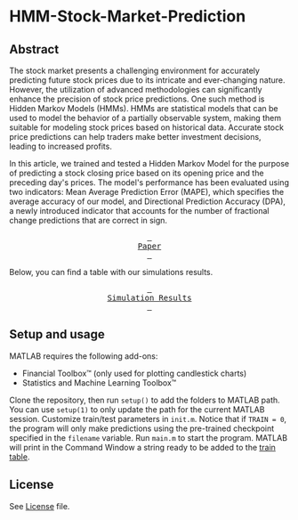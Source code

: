 # HMM-Stock-Market-Prediction
## Abstract
The stock market presents a challenging environment for accurately predicting future stock prices due to its intricate and ever-changing nature. However, the utilization of advanced methodologies can significantly enhance the precision of stock price predictions. One such method is Hidden Markov Models (HMMs). HMMs are statistical models that can be used to model the behavior of a partially observable system, making them suitable for modeling stock prices based on historical data. Accurate stock price predictions can help traders make better investment decisions, leading to increased profits.

In this article, we trained and tested a Hidden Markov Model for the purpose of predicting a stock closing price based on its opening price and the preceding day's prices. The model's performance has been evaluated using two indicators:  Mean Average Prediction Error (MAPE), which specifies the average accuracy of our model, and Directional Prediction Accuracy (DPA),  a newly introduced indicator that accounts for the number of fractional change predictions that are correct in sign.

<div align = center>

[<kbd> <br> Paper <br> </kbd>][pdf] 

</div>

[pdf]: https://arxiv.org/pdf/2310.03775.pdf

Below, you can find a table with our simulations results.

<div align = center>

[<kbd> <br> Simulation Results <br> </kbd>][pdf] 

</div>

[simres]: https://github.com/valentinomario/HMM-Stock-Market-Prediction/blob/main/trains.md

## Setup and usage
MATLAB requires the following add-ons:
- Financial Toolbox&trade; (only used for plotting candlestick charts)
- Statistics and Machine Learning Toolbox&trade;

Clone the repository, then run `setup()` to add the folders to MATLAB path. You can use `setup(1)` to only update the path for the current MATLAB session.
Customize train/test parameters in `init.m`. Notice that if `TRAIN = 0`, the program will only make predictions using the pre-trained checkpoint specified in the `filename` variable. 
Run `main.m` to start the program.
MATLAB will print in the Command Window a string ready to be added to the [train table](./trains.md).

## License
See [License](./LICENSE.md) file.
